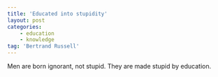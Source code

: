 ```yaml
---
title: 'Educated into stupidity'
layout: post
categories:
    - education
    - knowledge
tag: 'Bertrand Russell'
---
```


Men are born ignorant, not stupid. They are made stupid by education.